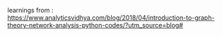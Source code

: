 learnings from : https://www.analyticsvidhya.com/blog/2018/04/introduction-to-graph-theory-network-analysis-python-codes/?utm_source=blog#

